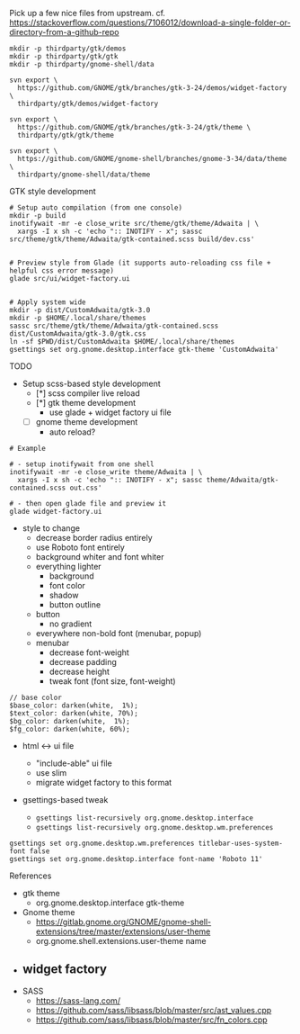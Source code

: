 Pick up a few nice files from upstream.
cf. https://stackoverflow.com/questions/7106012/download-a-single-folder-or-directory-from-a-github-repo

```
mkdir -p thirdparty/gtk/demos
mkdir -p thirdparty/gtk/gtk
mkdir -p thirdparty/gnome-shell/data

svn export \
  https://github.com/GNOME/gtk/branches/gtk-3-24/demos/widget-factory \
  thirdparty/gtk/demos/widget-factory

svn export \
  https://github.com/GNOME/gtk/branches/gtk-3-24/gtk/theme \
  thirdparty/gtk/gtk/theme

svn export \
  https://github.com/GNOME/gnome-shell/branches/gnome-3-34/data/theme \
  thirdparty/gnome-shell/data/theme
```


GTK style development

```
# Setup auto compilation (from one console)
mkdir -p build
inotifywait -mr -e close_write src/theme/gtk/theme/Adwaita | \
  xargs -I x sh -c 'echo ":: INOTIFY - x"; sassc src/theme/gtk/theme/Adwaita/gtk-contained.scss build/dev.css'


# Preview style from Glade (it supports auto-reloading css file + helpful css error message)
glade src/ui/widget-factory.ui


# Apply system wide
mkdir -p dist/CustomAdwaita/gtk-3.0
mkdir -p $HOME/.local/share/themes
sassc src/theme/gtk/theme/Adwaita/gtk-contained.scss dist/CustomAdwaita/gtk-3.0/gtk.css
ln -sf $PWD/dist/CustomAdwaita $HOME/.local/share/themes
gsettings set org.gnome.desktop.interface gtk-theme 'CustomAdwaita'
```


TODO

- Setup scss-based style development
  - [*] scss compiler live reload
  - [*] gtk theme development
    - use glade + widget factory ui file
  - [ ] gnome theme development
    - auto reload?

```
# Example

# - setup inotifywait from one shell
inotifywait -mr -e close_write theme/Adwaita | \
  xargs -I x sh -c 'echo ":: INOTIFY - x"; sassc theme/Adwaita/gtk-contained.scss out.css'

# - then open glade file and preview it
glade widget-factory.ui
```

- style to change
  - decrease border radius entirely
  - use Roboto font entirely
  - background whiter and font whiter
  - everything lighter
    - background
    - font color
    - shadow
    - button outline
  - button
    - no gradient
  - everywhere non-bold font (menubar, popup)
  - menubar
    - decrease font-weight
    - decrease padding
    - decrease height
    - tweak font (font size, font-weight)

```
// base color
$base_color: darken(white,  1%);
$text_color: darken(white, 70%);
$bg_color: darken(white,  1%);
$fg_color: darken(white, 60%);
```

- html <-> ui file
  - "include-able" ui file
  - use slim
  - migrate widget factory to this format

- gsettings-based tweak
  - `gsettings list-recursively org.gnome.desktop.interface`
  - `gsettings list-recursively org.gnome.desktop.wm.preferences`

```
gsettings set org.gnome.desktop.wm.preferences titlebar-uses-system-font false
gsettings set org.gnome.desktop.interface font-name 'Roboto 11'
```


References

- gtk theme
  - org.gnome.desktop.interface gtk-theme
- Gnome theme
  - https://gitlab.gnome.org/GNOME/gnome-shell-extensions/tree/master/extensions/user-theme
  - org.gnome.shell.extensions.user-theme name
- widget factory
  -
- SASS
  - https://sass-lang.com/
  - https://github.com/sass/libsass/blob/master/src/ast_values.cpp
  - https://github.com/sass/libsass/blob/master/src/fn_colors.cpp
